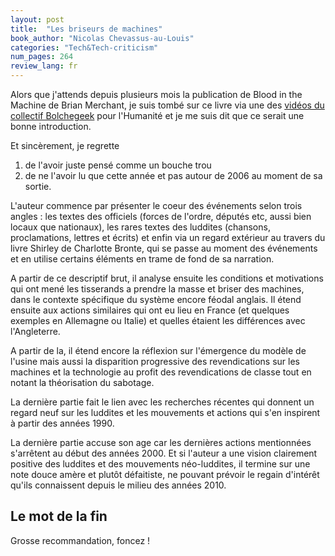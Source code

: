 ```yaml
---
layout: post
title:  "Les briseurs de machines"
book_author: "Nicolas Chevassus-au-Louis"
categories: "Tech&Tech-criticism"
num_pages: 264
review_lang: fr
---
```


Alors que j'attends depuis plusieurs mois la publication de Blood in the Machine de Brian Merchant, je suis tombé sur ce livre via une des [vidéos du collectif Bolchegeek](https://youtu.be/1bppWMNlyd4) pour l'Humanité et je me suis dit que ce serait une bonne introduction.

Et sincèrement, je regrette
1. de l'avoir juste pensé comme un bouche trou
2. de ne l'avoir lu que cette année et pas autour de 2006 au moment de sa sortie.

L'auteur commence par présenter le coeur des événements selon trois angles : les textes des officiels (forces de l'ordre, députés etc, aussi bien locaux que nationaux), les rares textes des luddites (chansons, proclamations, lettres et écrits) et enfin via un regard extérieur au travers du livre Shirley de Charlotte Bronte, qui se passe au moment des événements et en utilise certains éléments en trame de fond de sa narration.

A partir de ce descriptif brut, il analyse ensuite les conditions et motivations qui ont mené les tisserands a prendre la masse et briser des machines, dans le contexte spécifique du système encore féodal anglais. 
Il étend ensuite aux actions similaires qui ont eu lieu en France (et quelques exemples en Allemagne ou Italie) et quelles étaient les différences avec l'Angleterre.

A partir de la, il étend encore la réflexion sur l'émergence du modèle de l'usine mais aussi la disparition progressive des revendications sur les machines et la technologie au profit des revendications de classe tout en notant la théorisation du sabotage.

La dernière partie fait le lien avec les recherches récentes qui donnent un regard neuf sur les luddites et les mouvements et actions qui s'en inspirent à partir des années 1990.

La dernière partie accuse son age car les dernières actions mentionnées s'arrêtent au début des années 2000. Et si l'auteur a une vision clairement positive des luddites et des mouvements néo-luddites, il termine sur une note douce amère et plutôt défaitiste, ne pouvant prévoir le regain d'intérêt qu'ils connaissent depuis le milieu des années 2010.

## Le mot de la fin

Grosse recommandation, foncez !